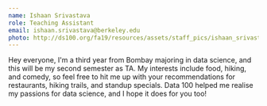 ```yaml
---
name: Ishaan Srivastava
role: Teaching Assistant
email: ishaan.srivastava@berkeley.edu
photo: http://ds100.org/fa19/resources/assets/staff_pics/ishaan_srivastava.jpg
---
```


Hey everyone, I'm a third year from Bombay majoring in data science, and this will be my second semester as TA. My interests include food, hiking, and comedy, so feel free to hit me up with your recommendations for restaurants, hiking trails, and standup specials. Data 100 helped me realise my passions for data science, and I hope it does for you too!